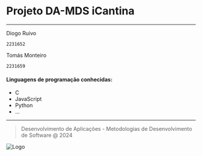# Projeto DA-MDS iCantina
---

Diogo Ruivo

   `2231652`

Tomás Monteiro

   `2231659`

#### Linguagens de programação conhecidas: 
* C
* JavaScript
* Python
* ...

***

> Desenvolvimento de Aplicações - Metodologias de Desenvolvimento de Software @ 2024

![Logo](https://eduportugal.eu/wp-content/uploads/2017/08/eduportugal_ipleiria_n.jpg)
